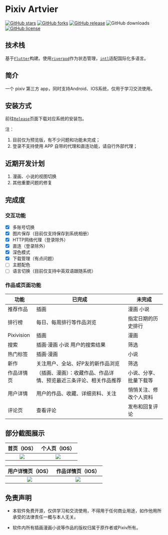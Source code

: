 # Pixiv Artvier
[![GitHub stars](https://img.shields.io/github/stars/kerrinz/pixiv-artvier)](https://github.com/kerrinz/pixiv-artvier/stargazers)
[![GitHub forks](https://img.shields.io/github/forks/kerrinz/pixiv-artvier)](https://github.com/kerrinz/pixiv-artvier/network)
[![GitHub release](https://img.shields.io/github/v/release/kerrinz/pixiv-artvier?include_prereleases)](https://github.com/kerrinz/pixiv-artvier/releases)
![GitHub downloads](https://img.shields.io/github/downloads/kerrinz/pixiv-artvier/total.svg?label=downloads)
[![GitHub license](https://img.shields.io/github/license/kerrinz/pixiv-artvier)](https://github.com/kerrinz/pixiv-artvier/blob/master/LICENSE)

## 技术栈

基于[`Flutter`](https://flutter.dev)构建。使用[`riverpod`](https://github.com/rrousselGit/riverpod)作为状态管理，[`intl`](https://pub.flutter-io.cn/packages/intl)适配国际化多语言。

## 简介

一个 pixiv 第三方 app，同时支持Android、IOS系统，仅用于学习交流使用。

## 安装方式
前往[`Release`](https://github.com/kerrinz/pixiv-artvier/tags)页面下载对应系统的安装包。

注：
1. 目前仅为预览版，有不少问题和功能未完成；
2. 登录不支持使用 APP 自带的代理和直连功能，请自行外部代理；

## 近期开发计划
1. 漫画、小说的视图切换
2. 其他重要问题的修复

## 完成度
### 交互功能
- [x] 多账号切换
- [X] 图片保存（目前仅支持保存到系统相册）
- [X] HTTP网络代理（登录除外）
- [x] 直连（登录除外）
- [x] 深色模式
- [x] 下载管理（有点问题）
- [ ] 主题配色
- [ ] 语言切换（目前仅支持中英双语跟随系统）

### 作品或页面功能

| 功能 | 已完成 | 未完成 |
|---|---|---|
| 推荐作品 | 插画 | 漫画 小说 |
| 排行榜 | 每日、每周排行等作品浏览 | 指定日期的历史排行 |
| Pixivision | 插画 | 漫画 |
| 搜索 | 插画·漫画 小说 用户的搜索结果 | 筛选 |
| 热门标签 | 插画·漫画 | 小说 |
| 新作 | 关注用户、全站、好P友的新作品浏览 | 筛选 |
| 作品详情页 | （插画、漫画）：收藏作品、作品详情、预览最近三条评论、相关作品推荐 | 小说、分享、批量下载等 |
| 用户详情 | 用户的作品、收藏、详细资料、关注 | 悄悄关注、修改个人资料 |
| 评论页 | 查看评论 | 发布和回复评论 |

## 部分截图展示

| 首页（IOS） | 个人页（IOS） |
|:---:|:---:|
|![](https://kerrinz.com/files/images/artvier/home_230227.jpg)|![](https://yleen.cc/files/images/artvier/profile_230227.jpg)

| 用户详情页（IOS） | 作品详情页（IOS） |
|:---:|:---:|
|![](https://kerrinz.com/files/images/artvier/user_detail_230227.jpg)|![](https://yleen.cc/files/images/artvier/illust_detail_230227.jpg)

## 免责声明

- 本软件免费开源，仅供学习和交流使用，不得用于任何商业用途，如作他用所承受的法律责任一概与本人无关。

- 软件内所有插画漫画小说等作品的版权归属于原作者或Pixiv所有。
